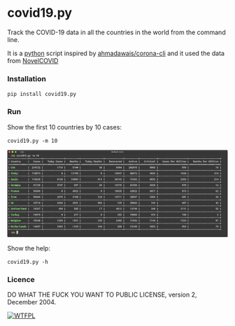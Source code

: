 # covid19.py

Track the COVID-19 data in all the countries in the world from the command line.

It is a [python](www.python.org) script inspired by [ahmadawais/corona-cli](https://github.com/ahmadawais/corona-cli) and it used the data from [NovelCOVID](https://github.com/NovelCOVID/API)

### Installation

```
pip install covid19.py
```

### Run

Show the first 10 countries by 10 cases:

```
covid19.py -m 10
```

![covid19](https://raw.githubusercontent.com/alexcoppe/covid19.py/master/covid19.png)

Show the help:

```
covid19.py -h
```



### Licence

DO WHAT THE FUCK YOU WANT TO PUBLIC LICENSE, version 2, December 2004.

<a href="http://www.wtfpl.net/"><img
       src="http://www.wtfpl.net/wp-content/uploads/2012/12/wtfpl-badge-1.png"
       width="88" height="31" alt="WTFPL" />
</a>

